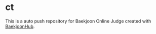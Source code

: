 # ct
This is a auto push repository for Baekjoon Online Judge created with [BaekjoonHub](https://github.com/BaekjoonHub/BaekjoonHub).

